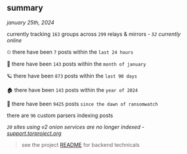 
## summary
_january 25th, 2024_

currently tracking `163` groups across `299` relays & mirrors - _`52` currently online_

⏲ there have been `7` posts within the `last 24 hours`

🦈 there have been `143` posts within the `month of january`

🪐 there have been `873` posts within the `last 90 days`

🏚 there have been `143` posts within the `year of 2024`

🦕 there have been `9425` posts `since the dawn of ransomwatch`

there are `96` custom parsers indexing posts

_`20` sites using v2 onion services are no longer indexed - [support.torproject.org](https://support.torproject.org/onionservices/v2-deprecation/)_

> see the project [README](https://github.com/joshhighet/ransomwatch#ransomwatch--) for backend technicals
